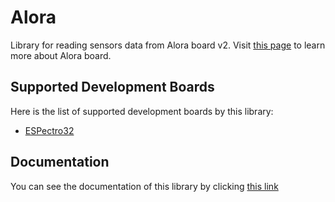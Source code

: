 
Alora
=====

Library for reading sensors data from Alora board v2. Visit [this page](https://shop.makestro.com/product/alorav2/) to learn more about Alora board.

## Supported Development Boards

Here is the list of supported development boards by this library:

* [ESPectro32](https://shop.makestro.com/product/espectro32/)

## Documentation

You can see the documentation of this library by clicking [this link](https://dycodex.github.io/Alora)

